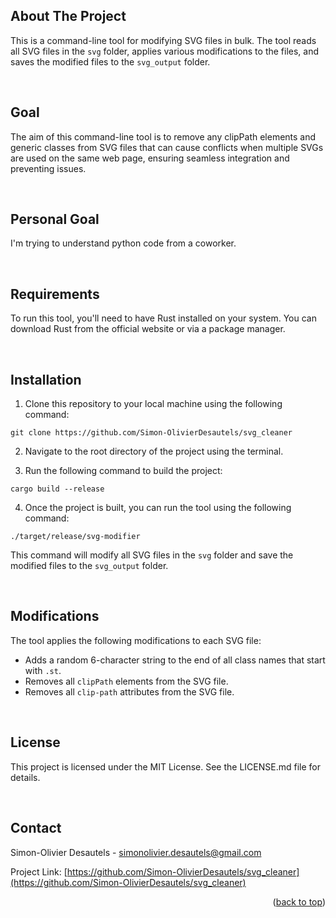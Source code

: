 <a name="readme-top"></a>

## About The Project

This is a command-line tool for modifying SVG files in bulk. The tool reads all SVG files in the `svg` folder, applies various modifications to the files, and saves the modified files to the `svg_output` folder.

<br>

## Goal

The aim of this command-line tool is to remove any clipPath elements and generic classes from SVG files that can cause conflicts when multiple SVGs are used on the same web page, ensuring seamless integration and preventing issues.

<br>

## Personal Goal

I'm trying to understand python code from a coworker.

<br>

## Requirements

To run this tool, you'll need to have Rust installed on your system. You can download Rust from the official website or via a package manager.

<br>

## Installation

1. Clone this repository to your local machine using the following command:

```
git clone https://github.com/Simon-OlivierDesautels/svg_cleaner
```

2. Navigate to the root directory of the project using the terminal.

3. Run the following command to build the project:

```
cargo build --release
```

4. Once the project is built, you can run the tool using the following command:

```
./target/release/svg-modifier
```

This command will modify all SVG files in the `svg` folder and save the modified files to the `svg_output` folder.

<br>

## Modifications

The tool applies the following modifications to each SVG file:

- Adds a random 6-character string to the end of all class names that start with `.st`.
- Removes all `clipPath` elements from the SVG file.
- Removes all `clip-path` attributes from the SVG file.

<br>

## License

This project is licensed under the MIT License. See the LICENSE.md file for details.

<br>

## Contact

Simon-Olivier Desautels - simonolivier.desautels@gmail.com

Project Link: [https://github.com/Simon-OlivierDesautels/svg_cleaner](https://github.com/Simon-OlivierDesautels/svg_cleaner)

<p align="right">(<a href="#readme-top">back to top</a>)</p>
